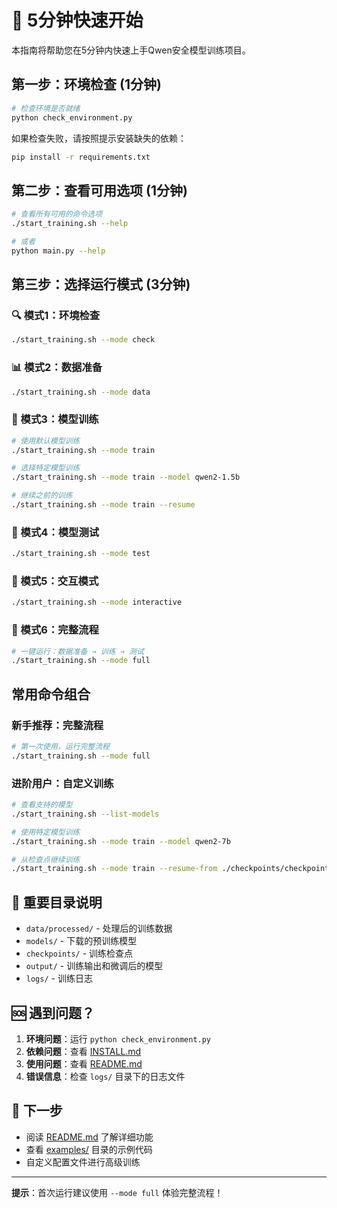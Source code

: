 # 🚀 5分钟快速开始

本指南将帮助您在5分钟内快速上手Qwen安全模型训练项目。

## 第一步：环境检查 (1分钟)

```bash
# 检查环境是否就绪
python check_environment.py
```

如果检查失败，请按照提示安装缺失的依赖：
```bash
pip install -r requirements.txt
```

## 第二步：查看可用选项 (1分钟)

```bash
# 查看所有可用的命令选项
./start_training.sh --help

# 或者
python main.py --help
```

## 第三步：选择运行模式 (3分钟)

### 🔍 模式1：环境检查
```bash
./start_training.sh --mode check
```

### 📊 模式2：数据准备
```bash
./start_training.sh --mode data
```

### 🤖 模式3：模型训练
```bash
# 使用默认模型训练
./start_training.sh --mode train

# 选择特定模型训练
./start_training.sh --mode train --model qwen2-1.5b

# 继续之前的训练
./start_training.sh --mode train --resume
```

### 🧪 模式4：模型测试
```bash
./start_training.sh --mode test
```

### 💬 模式5：交互模式
```bash
./start_training.sh --mode interactive
```

### 🔄 模式6：完整流程
```bash
# 一键运行：数据准备 → 训练 → 测试
./start_training.sh --mode full
```

## 常用命令组合

### 新手推荐：完整流程
```bash
# 第一次使用，运行完整流程
./start_training.sh --mode full
```

### 进阶用户：自定义训练
```bash
# 查看支持的模型
./start_training.sh --list-models

# 使用特定模型训练
./start_training.sh --mode train --model qwen2-7b

# 从检查点继续训练
./start_training.sh --mode train --resume-from ./checkpoints/checkpoint-1000
```

## 📁 重要目录说明

- `data/processed/` - 处理后的训练数据
- `models/` - 下载的预训练模型
- `checkpoints/` - 训练检查点
- `output/` - 训练输出和微调后的模型
- `logs/` - 训练日志

## 🆘 遇到问题？

1. **环境问题**：运行 `python check_environment.py`
2. **依赖问题**：查看 [INSTALL.md](INSTALL.md)
3. **使用问题**：查看 [README.md](README.md)
4. **错误信息**：检查 `logs/` 目录下的日志文件

## 🎯 下一步

- 阅读 [README.md](README.md) 了解详细功能
- 查看 [examples/](examples/) 目录的示例代码
- 自定义配置文件进行高级训练

---

**提示**：首次运行建议使用 `--mode full` 体验完整流程！